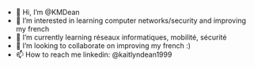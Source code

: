 - 👋 Hi, I’m @KMDean
- 👀 I’m interested in learning computer networks/security and improving my french
- 🌱 I’m currently learning réseaux informatiques, mobilité, sécurité
- 💞️ I’m looking to collaborate on improving my french :)
- 📫 How to reach me linkedin: @kaitlyndean1999
